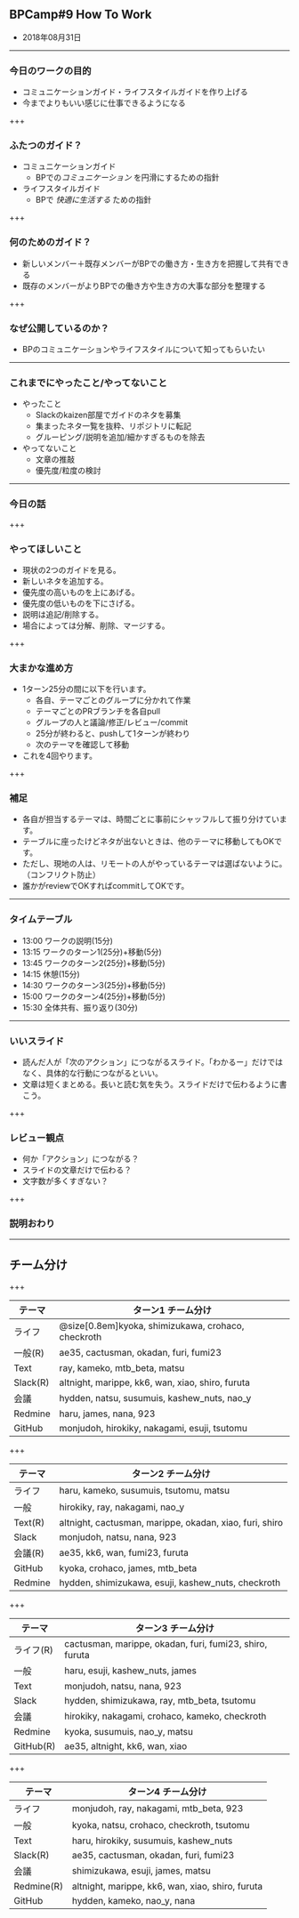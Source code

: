 ## BPCamp#9 How To Work 

* 2018年08月31日

---

### 今日のワークの目的

* コミュニケーションガイド・ライフスタイルガイドを作り上げる
* 今までよりもいい感じに仕事できるようになる

+++

### ふたつのガイド？

* コミュニケーションガイド
  * BPでの*コミュニケーション* を円滑にするための指針
* ライフスタイルガイド 
  * BPで *快適に生活する* ための指針　

+++

### 何のためのガイド？

* 新しいメンバー＋既存メンバーがBPでの働き方・生き方を把握して共有できる
* 既存のメンバーがよりBPでの働き方や生き方の大事な部分を整理する

+++


### なぜ公開しているのか？

* BPのコミュニケーションやライフスタイルについて知ってもらいたい

---

### これまでにやったこと/やってないこと

* やったこと
  * Slackのkaizen部屋でガイドのネタを募集
  * 集まったネタ一覧を抜粋、リポジトリに転記
  * グルーピング/説明を追加/細かすぎるものを除去
* やってないこと
  * 文章の推敲
  * 優先度/粒度の検討

---

### 今日の話

+++

### やってほしいこと

* 現状の2つのガイドを見る。
* 新しいネタを追加する。
* 優先度の高いものを上にあげる。
* 優先度の低いものを下にさげる。
* 説明は追記/削除する。
* 場合によっては分解、削除、マージする。

+++

### 大まかな進め方

* 1ターン25分の間に以下を行います。
  * 各自、テーマごとのグループに分かれて作業
  * テーマごとのPRブランチを各自pull
  * グループの人と議論/修正/レビュー/commit
  * 25分が終わると、pushして1ターンが終わり
  * 次のテーマを確認して移動
* これを4回やります。


+++

### 補足

* 各自が担当するテーマは、時間ごとに事前にシャッフルして振り分けています。
* テーブルに座ったけどネタが出ないときは、他のテーマに移動してもOKです。
* ただし、現地の人は、リモートの人がやっているテーマは選ばないように。（コンフリクト防止）
* 誰かがreviewでOKすればcommitしてOKです。

---

### タイムテーブル

* 13:00 ワークの説明(15分)
* 13:15 ワークのターン1(25分)+移動(5分)
* 13:45 ワークのターン2(25分)+移動(5分)
* 14:15 休憩(15分)
* 14:30 ワークのターン3(25分)+移動(5分)
* 15:00 ワークのターン4(25分)+移動(5分)
* 15:30 全体共有、振り返り(30分)

---

### いいスライド

* 読んだ人が「次のアクション」につながるスライド。「わかるー」だけではなく、具体的な行動につながるといい。
* 文章は短くまとめる。長いと読む気を失う。スライドだけで伝わるように書こう。

+++

### レビュー観点

* 何か「アクション」につながる？
* スライドの文章だけで伝わる？
* 文字数が多くすぎない？

+++

### 説明おわり

---

## チーム分け

+++

テーマ | ターン1 チーム分け
---|---
ライフ | @size[0.8em]kyoka, shimizukawa, crohaco, checkroth
一般(R) | ae35, cactusman, okadan, furi, fumi23
Text | ray, kameko, mtb_beta, matsu
Slack(R) | altnight, marippe, kk6, wan, xiao, shiro, furuta
会議 | hydden, natsu, susumuis, kashew_nuts, nao_y
Redmine | haru, james, nana, 923
GitHub | monjudoh, hirokiky, nakagami, esuji, tsutomu

+++

テーマ | ターン2 チーム分け
---|---
ライフ | haru, kameko, susumuis, tsutomu, matsu
一般 | hirokiky, ray, nakagami, nao_y
Text(R) | altnight, cactusman, marippe, okadan, xiao, furi, shiro
Slack | monjudoh, natsu, nana, 923
会議(R) | ae35, kk6, wan, fumi23, furuta
GitHub | kyoka, crohaco, james, mtb_beta
Redmine | hydden, shimizukawa, esuji, kashew_nuts, checkroth

+++

テーマ | ターン3 チーム分け
---|---
ライフ(R) | cactusman, marippe, okadan, furi, fumi23, shiro, furuta
一般 | haru, esuji, kashew_nuts, james
Text | monjudoh, natsu, nana, 923
Slack | hydden, shimizukawa, ray, mtb_beta, tsutomu
会議 | hirokiky, nakagami, crohaco, kameko, checkroth
Redmine | kyoka, susumuis, nao_y, matsu
GitHub(R) | ae35, altnight, kk6, wan, xiao

+++

テーマ | ターン4 チーム分け
---|---
ライフ | monjudoh, ray, nakagami, mtb_beta, 923
一般 | kyoka, natsu, crohaco, checkroth, tsutomu
Text | haru, hirokiky, susumuis, kashew_nuts
Slack(R) | ae35, cactusman, okadan, furi, fumi23
会議 | shimizukawa, esuji, james, matsu
Redmine(R) | altnight, marippe, kk6, wan, xiao, shiro, furuta
GitHub | hydden, kameko, nao_y, nana
